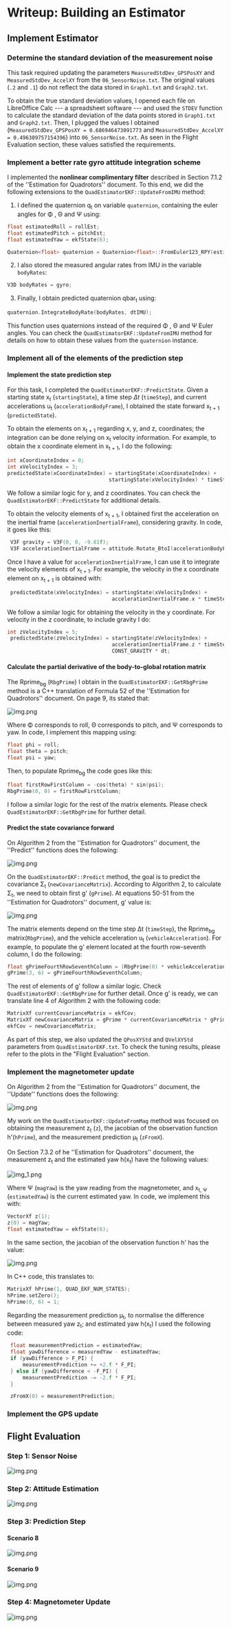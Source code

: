 # Writeup: Building an Estimator

## Implement Estimator

### Determine the standard deviation of the measurement noise

This task required updating the parameters `MeasuredStdDev_GPSPosXY`
and `MeasuredStdDev_AccelXY` from the `06_SensorNoise.txt`.
The original values (`.2` and `.1`) do not reflect the data stored
in `Graph1.txt` and `Graph2.txt`.

To obtain the true standard deviation values, I opened each file on
LibreOffice Calc --- a spreadsheet software --- and used the `STDEV` function
to calculate the standard deviation of the data points stored
in `Graph1.txt` and `Graph2.txt`.
Then, I plugged the values I obtained (`MeasuredStdDev_GPSPosXY = 0.686946473091773` and 
`MeasuredStdDev_AccelXY = 0.496309757154396`) into `06_SensorNoise.txt`.
As seen in the Flight Evaluation section, these values satisfied the requirements.

### Implement a better rate gyro attitude integration scheme

I implemented the **nonlinear complimentary filter** described in Section 
7.1.2 of the ''Estimation for Quadrotors'' document.
To this end, we did the following extensions to the `QuadEstimatorEKF::UpdateFromIMU`
method:

1. I defined the quaternion q<sub>t</sub> on variable `quaternion`, containing the euler angles for
   &Phi; , &Theta; and &Psi; using:

```c++
float estimatedRoll = rollEst;
float estimatedPitch = pitchEst;
float estimatedYaw = ekfState(6);

Quaternion<float> quaternion = Quaternion<float>::FromEuler123_RPY(estimatedRoll, estimatedPitch, estimatedYaw);
```

2. I also stored the measured angular rates from IMU in the variable 
`bodyRates`:

```c++
V3D bodyRates = gyro;
```
3. Finally, I obtain predicted quaternion qbar<sub>t</sub> using:

```c++
quaternion.IntegrateBodyRate(bodyRates, dtIMU);
```

This function uses quaternions instead of the required &Phi; , &Theta; and &Psi; Euler angles. 
You can check the `QuadEstimatorEKF::UpdateFromIMU` method for details on how to obtain
these values from the `quaternion` instance.

### Implement all of the elements of the prediction step

#### Implement the state prediction step
For this task, I completed the `QuadEstimatorEKF::PredictState`.
Given a starting state x<sub>t</sub> (`startingState`), a time step $\Delta t$
(`timeStep`), and current accelerations u<sub>t</sub> (`accelerationBodyFrame`), I obtained the state
forward x<sub>t + 1</sub> (`predictedState`).

To obtain the elements on x<sub>t + 1</sub> regarding x, y, and z, coordinates;
the integration can be done relying on x<sub>t</sub> velocity
information. 
For example, to obtain the x coordinate element in x<sub>t + 1</sub>, I do the following:

```c++
int xCoordinateIndex = 0;
int xVelocityIndex = 3;
predictedState(xCoordinateIndex) = startingState(xCoordinateIndex) +
                                 startingState(xVelocityIndex) * timeStep;
```
We follow a similar logic for y, and z coordinates. You can check the
`QuadEstimatorEKF::PredictState` for additional details.

To obtain the velocity elements of x<sub>t + 1</sub>, I obtained first the acceleration
on the inertial frame (`accelerationInertialFrame`), considering gravity. 
In code, it goes like this:

```c++
 V3F gravity = V3F(0, 0, -9.81f);
 V3F accelerationInertialFrame = attitude.Rotate_BtoI(accelerationBodyFrame) + gravity;
```

Once I have a value for `accelerationInertialFrame`, I can use it to integrate the velocity
elements of x<sub>t + 1</sub>.
For example, the velocity in the x coordinate element on x<sub>t + 1</sub>
is obtained with:

```c++
 predictedState(xVelocityIndex) = startingState(xVelocityIndex) +
                                  accelerationInertialFrame.x * timeStep;
```

We follow a similar logic for obtaining the velocity in the y coordinate.
For velocity in the z coordinate, to include gravity I do:

```c++
int zVelocityIndex = 5;
 predictedState(zVelocityIndex) = startingState(zVelocityIndex) +
                                  accelerationInertialFrame.z * timeStep -
                                  CONST_GRAVITY * dt;
```

#### Calculate the partial derivative of the body-to-global rotation matrix
The Rprime<sub>bg</sub> (`RbgPrime`) I obtain in the `QuadEstimatorEKF::GetRbgPrime` 
method is a
C++ translation of Formula 52 of the ''Estimation for Quadrotors'' document.
On page 9, its stated that:

![img.png](img/rbg_prime.png)

Where &Phi; corresponds to roll, &Theta; corresponds to pitch,
and &Psi; corresponds to yaw.
In code, I implement this mapping using:

```c++
float phi = roll;
float theta = pitch;
float psi = yaw;
```

Then, to populate Rprime<sub>bg</sub> the code goes like this:

```c++
float firstRowFirstColumn = -cos(theta) * sin(psi);
RbgPrime(0, 0) = firstRowFirstColumn;
```
I follow a similar logic for the rest of the matrix elements.
Please check `QuadEstimatorEKF::GetRbgPrime` for further detail.

#### Predict the state covariance forward
On Algorithm 2 from the ''Estimation for Quadrotors'' document,
the ''Predict'' functions does the following:

![img.png](img/ekf_predict.png)

On the `QuadEstimatorEKF::Predict` method, the goal is to predict
the covariance &Sigma;<sub>t</sub> (`newCovarianceMatrix`).
According to Algorithm 2, to calculate &Sigma;<sub>t</sub>, we need to obtain first g' (`gPrime`). 
At equations 50-51 from the ''Estimation for Quadrotors'' document,
g' value is:

![img.png](img/g_prime.png)

The matrix elements depend on the time step &Delta;t (`timeStep`),
the Rprime<sub>bg</sub> matrix(`RbgPrime`), and the vehicle acceleration 
u<sub>t</sub> (`vehicleAcceleration`).
For example, to populate the g' element located at the fourth row-seventh
column, I do the following:

```c++
float gPrimeFourthRowSeventhColumn = (RbgPrime(0) * vehicleAcceleration).sum() * timeStep;
gPrime(3, 6) = gPrimeFourthRowSeventhColumn;
```
The rest of elements of g' follow a similar logic. 
Check `QuadEstimatorEKF::GetRbgPrime` for further detail.
Once g' is ready, we can translate line 4 of Algorithm 2 with the
following code:

```c++
MatrixXf currentCovarianceMatrix = ekfCov;
MatrixXf newCovarianceMatrix = gPrime * currentCovarianceMatrix * gPrime.transpose() + Q;
ekfCov = newCovarianceMatrix;
```

As part of this step, we also updated the `QPosXYStd` and `QVelXYStd`
parameters from `QuadEstimatorEKF.txt`. 
To check the tuning results, please refer to the plots in the 
"Flight Evaluation" section.

### Implement the magnetometer update

On Algorithm 2 from the ''Estimation for Quadrotors'' document,
the ''Update'' functions does the following:

![img.png](img/ekf_update.png)

My work on the `QuadEstimatorEKF::UpdateFromMag` method was focused
on obtaining the measurement z<sub>t</sub> (`z`), the jacobian
of the observation function h'(`hPrime`), and the measurement
prediction &mu;<sub>t</sub> (`zFromX`).

On Section 7.3.2 of he ''Estimation for Quadrotors'' document,
the measurement z<sub>t</sub> and the estimated yaw h(x<sub>t</sub>)
have the following values:

![img_1.png](img/z_t_and_h_of_x.png)

Where &Psi; (`magYaw`) is the yaw reading from the magnetometer,
and x<sub>t, &Psi;</sub> (`estimatedYaw`) is the current estimated yaw.
In code, we implement this with:

```c++
VectorXf z(1);
z(0) = magYaw;
float estimatedYaw = ekfState(6);
```

In the same section, the jacobian
of the observation function h' has the value:

![img.png](img/h_prime.png)

In C++ code, this translates to:

```c++
MatrixXf hPrime(1, QUAD_EKF_NUM_STATES);
hPrime.setZero();
hPrime(0, 6) = 1;
```
Regarding the measurement prediction &mu;<sub>t</sub>,
to normalise the difference between measured yaw z<sub>t</sub>; and 
estimated yaw h(x<sub>t</sub>) I used the following code:

```c++
 float measurementPrediction = estimatedYaw;
 float yawDifference = measuredYaw - estimatedYaw;
 if (yawDifference > F_PI) {
     measurementPrediction += +2.f * F_PI;
 } else if (yawDifference < -F_PI) {
     measurementPrediction -= -2.f * F_PI;
 }

 zFromX(0) = measurementPrediction;
```


### Implement the GPS update



## Flight Evaluation

### Step 1: Sensor Noise

![img.png](img/step_1.png)

### Step 2: Attitude Estimation

![img.png](img/step_2.png)

### Step 3: Prediction Step

#### Scenario 8

![img.png](img/step_3_scenario_8.png)

#### Scenario 9
![img.png](img/step_3_scenario_9.png)

### Step 4: Magnetometer Update

![img.png](img/step_4.png)

